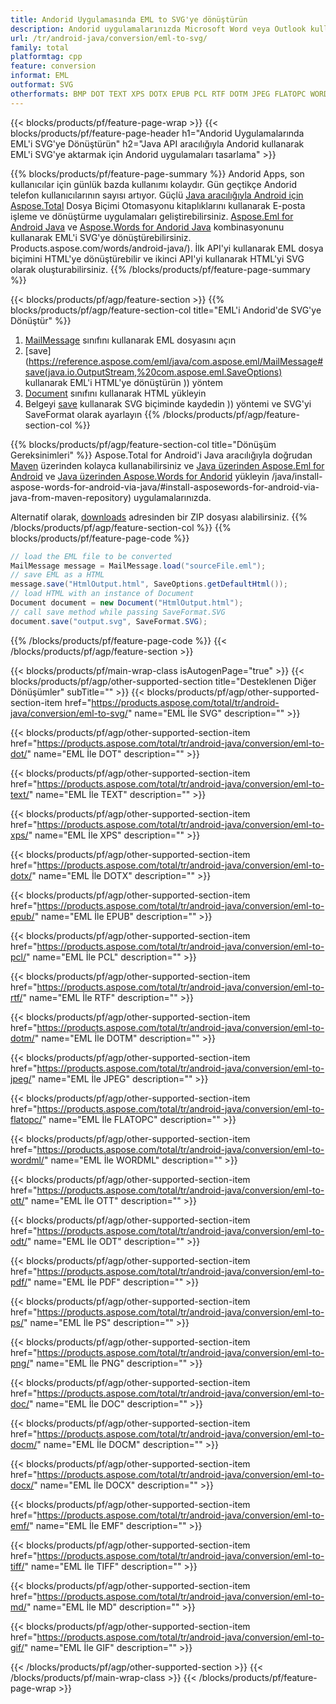 ```yaml
---
title: Andorid Uygulamasında EML to SVG'ye dönüştürün
description: Andorid uygulamalarınızda Microsoft Word veya Outlook kullanmadan EML'i SVG'ye aktarın
url: /tr/android-java/conversion/eml-to-svg/
family: total
platformtag: cpp
feature: conversion
informat: EML
outformat: SVG
otherformats: BMP DOT TEXT XPS DOTX EPUB PCL RTF DOTM JPEG FLATOPC WORDML OTT ODT PDF PS PNG DOC DOCM DOCX EMF TIFF MD GIF
---
```

{{< blocks/products/pf/feature-page-wrap >}}
{{< blocks/products/pf/feature-page-header h1="Andorid Uygulamalarında EML'i SVG'ye Dönüştürün" h2="Java API aracılığıyla Andorid kullanarak EML'i SVG'ye aktarmak için Andorid uygulamaları tasarlama" >}}

{{% blocks/products/pf/feature-page-summary %}}
Andorid Apps, son kullanıcılar için günlük bazda kullanımı kolaydır. Gün geçtikçe Andorid telefon kullanıcılarının sayısı artıyor. Güçlü [Java aracılığıyla Android için Aspose.Total](https://products.aspose.com/total/android-java/) Dosya Biçimi Otomasyonu kitaplıklarını kullanarak E-posta işleme ve dönüştürme uygulamaları geliştirebilirsiniz. [Aspose.Eml for Android Java](https://products.aspose.com/eml/android-java/) ve [Aspose.Words for Andorid Java](https://) kombinasyonunu kullanarak EML'i SVG'ye dönüştürebilirsiniz. Products.aspose.com/words/android-java/). İlk API'yi kullanarak EML dosya biçimini HTML'ye dönüştürebilir ve ikinci API'yi kullanarak HTML'yi SVG olarak oluşturabilirsiniz. 
{{% /blocks/products/pf/feature-page-summary  %}}

{{< blocks/products/pf/agp/feature-section >}}
{{% blocks/products/pf/agp/feature-section-col title="EML'i Andorid'de SVG'ye Dönüştür" %}}
1. [MailMessage](https://reference.aspose.com/eml/java/com.aspose.eml/mailmessage) sınıfını kullanarak EML dosyasını açın
2. [save](https://reference.aspose.com/eml/java/com.aspose.eml/MailMessage#save(java.io.OutputStream,%20com.aspose.eml.SaveOptions) kullanarak EML'i HTML'ye dönüştürün )) yöntem
3. [Document](https://reference.aspose.com/words/java/com.aspose.words/Document) sınıfını kullanarak HTML yükleyin
4. Belgeyi [save](https://reference.aspose.com/words/java/com.aspose.words/Document#save(java.lang.String,com.aspose.words.SaveOptions)) kullanarak SVG biçiminde kaydedin )) yöntemi ve SVG'yi SaveFormat olarak ayarlayın
{{% /blocks/products/pf/agp/feature-section-col %}}

{{% blocks/products/pf/agp/feature-section-col title="Dönüşüm Gereksinimleri" %}}
Aspose.Total for Android'i Java aracılığıyla doğrudan [Maven](https://repository.aspose.com/webapp/#/artifacts/browse/tree/General/repo/com/aspose/aspose-total) üzerinden kolayca kullanabilirsiniz ve [Java üzerinden Aspose.Eml for Android](https://docs.aspose.com/eml/androidjava/installation/) ve [Java üzerinden Aspose.Words for Andorid](https://docs.aspose.com/words) yükleyin /java/install-aspose-words-for-android-via-java/#install-asposewords-for-android-via-java-from-maven-repository) uygulamalarınızda.

Alternatif olarak, [downloads](https://downloads.aspose.com/total/androidjava) adresinden bir ZIP dosyası alabilirsiniz.
{{% /blocks/products/pf/agp/feature-section-col %}}
{{% blocks/products/pf/feature-page-code %}}
```cs
// load the EML file to be converted
MailMessage message = MailMessage.load("sourceFile.eml"); 
// save EML as a HTML 
message.save("HtmlOutput.html", SaveOptions.getDefaultHtml());
// load HTML with an instance of Document
Document document = new Document("HtmlOutput.html");
// call save method while passing SaveFormat.SVG
document.save("output.svg", SaveFormat.SVG); 
```

{{% /blocks/products/pf/feature-page-code %}}
{{< /blocks/products/pf/agp/feature-section >}}

{{< blocks/products/pf/main-wrap-class isAutogenPage="true" >}}
{{< blocks/products/pf/agp/other-supported-section title="Desteklenen Diğer Dönüşümler" subTitle="" >}}
{{< blocks/products/pf/agp/other-supported-section-item href="https://products.aspose.com/total/tr/android-java/conversion/eml-to-svg/" name="EML İle SVG" description="" >}}

{{< blocks/products/pf/agp/other-supported-section-item href="https://products.aspose.com/total/tr/android-java/conversion/eml-to-dot/" name="EML İle DOT" description="" >}}

{{< blocks/products/pf/agp/other-supported-section-item href="https://products.aspose.com/total/tr/android-java/conversion/eml-to-text/" name="EML İle TEXT" description="" >}}

{{< blocks/products/pf/agp/other-supported-section-item href="https://products.aspose.com/total/tr/android-java/conversion/eml-to-xps/" name="EML İle XPS" description="" >}}

{{< blocks/products/pf/agp/other-supported-section-item href="https://products.aspose.com/total/tr/android-java/conversion/eml-to-dotx/" name="EML İle DOTX" description="" >}}

{{< blocks/products/pf/agp/other-supported-section-item href="https://products.aspose.com/total/tr/android-java/conversion/eml-to-epub/" name="EML İle EPUB" description="" >}}

{{< blocks/products/pf/agp/other-supported-section-item href="https://products.aspose.com/total/tr/android-java/conversion/eml-to-pcl/" name="EML İle PCL" description="" >}}

{{< blocks/products/pf/agp/other-supported-section-item href="https://products.aspose.com/total/tr/android-java/conversion/eml-to-rtf/" name="EML İle RTF" description="" >}}

{{< blocks/products/pf/agp/other-supported-section-item href="https://products.aspose.com/total/tr/android-java/conversion/eml-to-dotm/" name="EML İle DOTM" description="" >}}

{{< blocks/products/pf/agp/other-supported-section-item href="https://products.aspose.com/total/tr/android-java/conversion/eml-to-jpeg/" name="EML İle JPEG" description="" >}}

{{< blocks/products/pf/agp/other-supported-section-item href="https://products.aspose.com/total/tr/android-java/conversion/eml-to-flatopc/" name="EML İle FLATOPC" description="" >}}

{{< blocks/products/pf/agp/other-supported-section-item href="https://products.aspose.com/total/tr/android-java/conversion/eml-to-wordml/" name="EML İle WORDML" description="" >}}

{{< blocks/products/pf/agp/other-supported-section-item href="https://products.aspose.com/total/tr/android-java/conversion/eml-to-ott/" name="EML İle OTT" description="" >}}

{{< blocks/products/pf/agp/other-supported-section-item href="https://products.aspose.com/total/tr/android-java/conversion/eml-to-odt/" name="EML İle ODT" description="" >}}

{{< blocks/products/pf/agp/other-supported-section-item href="https://products.aspose.com/total/tr/android-java/conversion/eml-to-pdf/" name="EML İle PDF" description="" >}}

{{< blocks/products/pf/agp/other-supported-section-item href="https://products.aspose.com/total/tr/android-java/conversion/eml-to-ps/" name="EML İle PS" description="" >}}

{{< blocks/products/pf/agp/other-supported-section-item href="https://products.aspose.com/total/tr/android-java/conversion/eml-to-png/" name="EML İle PNG" description="" >}}

{{< blocks/products/pf/agp/other-supported-section-item href="https://products.aspose.com/total/tr/android-java/conversion/eml-to-doc/" name="EML İle DOC" description="" >}}

{{< blocks/products/pf/agp/other-supported-section-item href="https://products.aspose.com/total/tr/android-java/conversion/eml-to-docm/" name="EML İle DOCM" description="" >}}

{{< blocks/products/pf/agp/other-supported-section-item href="https://products.aspose.com/total/tr/android-java/conversion/eml-to-docx/" name="EML İle DOCX" description="" >}}

{{< blocks/products/pf/agp/other-supported-section-item href="https://products.aspose.com/total/tr/android-java/conversion/eml-to-emf/" name="EML İle EMF" description="" >}}

{{< blocks/products/pf/agp/other-supported-section-item href="https://products.aspose.com/total/tr/android-java/conversion/eml-to-tiff/" name="EML İle TIFF" description="" >}}

{{< blocks/products/pf/agp/other-supported-section-item href="https://products.aspose.com/total/tr/android-java/conversion/eml-to-md/" name="EML İle MD" description="" >}}

{{< blocks/products/pf/agp/other-supported-section-item href="https://products.aspose.com/total/tr/android-java/conversion/eml-to-gif/" name="EML İle GIF" description="" >}}


{{< /blocks/products/pf/agp/other-supported-section >}}
{{< /blocks/products/pf/main-wrap-class >}}
{{< /blocks/products/pf/feature-page-wrap >}}